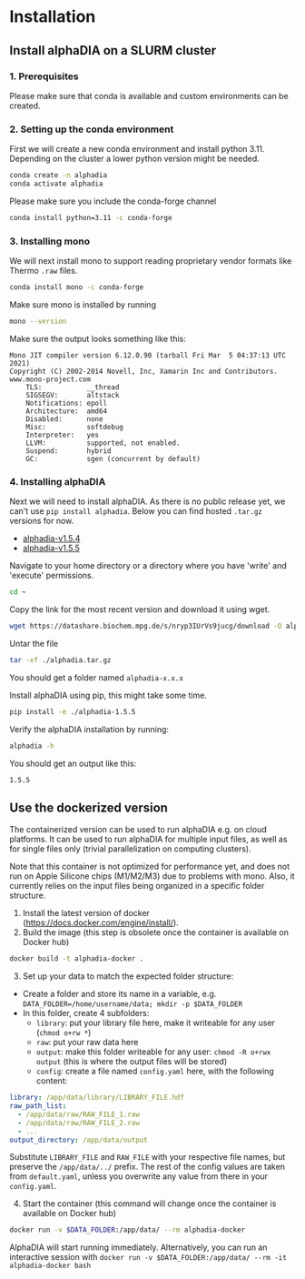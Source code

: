 # Installation

## Install alphaDIA on a SLURM cluster

### 1. Prerequisites
Please make sure that conda is available and custom environments can be created.

### 2. Setting up the conda environment
First we will create a new conda environment and install python 3.11. Depending on the cluster a lower python version might be needed.
```bash
conda create -n alphadia
conda activate alphadia
```
Please make sure you include the conda-forge channel
```bash
conda install python=3.11 -c conda-forge
```

### 3. Installing mono
We will next install mono to support reading proprietary vendor formats like Thermo `.raw` files.
```bash
conda install mono -c conda-forge
```

Make sure mono is installed by running
```bash
mono --version
```

Make sure the output looks something like this:
```
Mono JIT compiler version 6.12.0.90 (tarball Fri Mar  5 04:37:13 UTC 2021)
Copyright (C) 2002-2014 Novell, Inc, Xamarin Inc and Contributors. www.mono-project.com
	TLS:           __thread
	SIGSEGV:       altstack
	Notifications: epoll
	Architecture:  amd64
	Disabled:      none
	Misc:          softdebug
	Interpreter:   yes
	LLVM:          supported, not enabled.
	Suspend:       hybrid
	GC:            sgen (concurrent by default)
```
### 4. Installing alphaDIA
Next we will need to install alphaDIA. As there is no public release yet, we can't use `pip install alphadia`.
Below you can find hosted `.tar.gz` versions for now.
- [alphadia-v1.5.4](https://datashare.biochem.mpg.de/s/Llz4lEJhQacZWGr/download)
- [alphadia-v1.5.5](https://datashare.biochem.mpg.de/s/nryp3IUrVs9jucg/download)

Navigate to your home directory or a directory where you have 'write' and 'execute' permissions.
```bash
cd ~
```

Copy the link for the most recent version and download it using wget.
```bash
wget https://datashare.biochem.mpg.de/s/nryp3IUrVs9jucg/download -O alphadia.tar.gz
```

Untar the file
```bash
tar -xf ./alphadia.tar.gz
```

You should get a folder named `alphadia-x.x.x`

Install alphaDIA using pip, this might take some time.
```bash
pip install -e ./alphadia-1.5.5
```

Verify the alphaDIA installation by running:
```bash
alphadia -h
```

You should get an output like this:
```
1.5.5
```

## Use the dockerized version
The containerized version can be used to run alphaDIA e.g. on cloud platforms.
It can be used to run alphaDIA for multiple input files, as well as for single files only
(trivial parallelization on computing clusters).

Note that this container is not optimized for performance yet, and does not run on Apple Silicone chips
(M1/M2/M3) due to problems with mono. Also, it currently relies on the input files being organized
in a specific folder structure.

1) Install the latest version of docker (https://docs.docker.com/engine/install/).
2) Build the image (this step is obsolete once the container is available on Docker hub)
```bash
docker build -t alphadia-docker .
```
3) Set up your data to match the expected folder structure:
- Create a folder and store its name in a variable, e.g. `DATA_FOLDER=/home/username/data; mkdir -p $DATA_FOLDER`
- In this folder, create 4 subfolders:
  - `library`: put your library file here, make it writeable for any user (`chmod o+rw *`)
  - `raw`: put your raw data here
  - `output`: make this folder writeable for any user: `chmod -R o+rwx output` (this is where the output files will be stored)
  - `config`: create a file named `config.yaml` here, with the following content:
```yaml
library: /app/data/library/LIBRARY_FILE.hdf
raw_path_list:
  - /app/data/raw/RAW_FILE_1.raw
  - /app/data/raw/RAW_FILE_2.raw
  - ...
output_directory: /app/data/output
```
  Substitute `LIBRARY_FILE` and `RAW_FILE` with your respective file names, but preserve the `/app/data/../` prefix.
  The rest of the config values are taken from `default.yaml`, unless you overwrite any value from there
  in your `config.yaml`.

4) Start the container (this command will change once the container is available on Docker hub)
```bash
docker run -v $DATA_FOLDER:/app/data/ --rm alphadia-docker
```
AlphaDIA will start running immediately. Alternatively, you can run an interactive session with
`docker run -v $DATA_FOLDER:/app/data/ --rm -it alphadia-docker bash`
